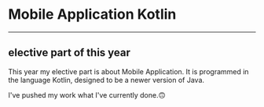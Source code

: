 # Mobile Application Kotlin
<hr />
<h2>elective part of this year</h2>
<p>This year my elective part is about Mobile Application.
It is programmed in the language Kotlin, designed to be a newer version of Java.</p>

<p>I've pushed my work what I've currently done.🙃</p>

